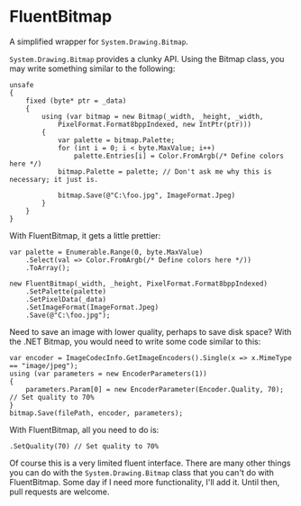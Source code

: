 FluentBitmap
============

A simplified wrapper for `System.Drawing.Bitmap`.

`System.Drawing.Bitmap` provides a clunky API. Using the Bitmap class, you may write something similar to the following:

    unsafe
    {
        fixed (byte* ptr = _data)
        {
            using (var bitmap = new Bitmap(_width, _height, _width,
                PixelFormat.Format8bppIndexed, new IntPtr(ptr)))
            {
                var palette = bitmap.Palette;
                for (int i = 0; i < byte.MaxValue; i++)
                    palette.Entries[i] = Color.FromArgb(/* Define colors here */)
                bitmap.Palette = palette; // Don't ask me why this is necessary; it just is.

                bitmap.Save(@"C:\foo.jpg", ImageFormat.Jpeg)
            }
        }
    }

With FluentBitmap, it gets a little prettier:

	var palette = Enumerable.Range(0, byte.MaxValue)
		.Select(val => Color.FromArgb(/* Define colors here */))
		.ToArray();

	new FluentBitmap(_width, _height, PixelFormat.Format8bppIndexed)
		.SetPalette(palette)
		.SetPixelData(_data)
		.SetImageFormat(ImageFormat.Jpeg)
		.Save(@"C:\foo.jpg");

Need to save an image with lower quality, perhaps to save disk space? With the .NET Bitmap, you would need to write some code similar to this:

    var encoder = ImageCodecInfo.GetImageEncoders().Single(x => x.MimeType == "image/jpeg");
    using (var parameters = new EncoderParameters(1))
    {
        parameters.Param[0] = new EncoderParameter(Encoder.Quality, 70); // Set quality to 70%
    }
    bitmap.Save(filePath, encoder, parameters);
    
With FluentBitmap, all you need to do is:

    .SetQuality(70) // Set quality to 70%

Of course this is a very limited fluent interface. There are many other things you can do with the `System.Drawing.Bitmap` class that you can't do with FluentBitmap. Some day if I need more functionality, I'll add it. Until then, pull requests are welcome.